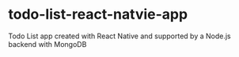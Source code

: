 # todo-list-react-natvie-app
Todo List app created with React Native and supported by a Node.js backend with MongoDB
